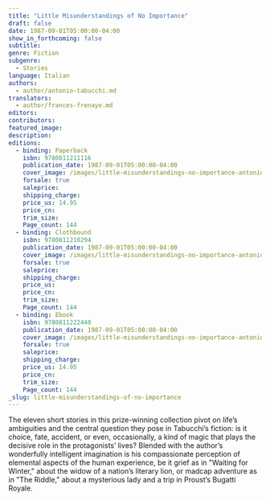 ```yaml
---
title: "Little Misunderstandings of No Importance"
draft: false
date: 1987-09-01T05:00:00-04:00
show_in_forthcoming: false
subtitle:
genre: Fiction
subgenre:
  - Stories
language: Italian
authors:
  - author/antonio-tabucchi.md
translators:
  - author/frances-frenaye.md
editors:
contributors:
featured_image:
description:
editions:
  - binding: Paperback
    isbn: 9780811211116
    publication_date: 1987-09-01T05:00:00-04:00
    cover_image: /images/little-misunderstandings-no-importance-antonio-tabucchi-paperback-cover-art.jpg
    forsale: true
    saleprice:
    shipping_charge:
    price_us: 14.95
    price_cn:
    trim_size:
    Page_count: 144
  - binding: Clothbound
    isbn: 9780811210294
    publication_date: 1987-09-01T05:00:00-04:00
    cover_image: /images/little-misunderstandings-no-importance-antonio-tabucchi-paperback-cover-art.jpg
    forsale: true
    saleprice:
    shipping_charge:
    price_us:
    price_cn:
    trim_size:
    Page_count: 144
  - binding: Ebook
    isbn: 9780811222440
    publication_date: 1987-09-01T05:00:00-04:00
    cover_image: /images/little-misunderstandings-no-importance-antonio-tabucchi-paperback-cover-art.jpg
    forsale: true
    saleprice:
    shipping_charge:
    price_us: 14.95
    price_cn:
    trim_size:
    Page_count: 144
_slug: little-misunderstandings-of-no-importance
---
```


The eleven short stories in this prize-winning collection pivot on life’s ambiguities and the central question they pose in Tabucchi’s fiction: is it choice, fate, accident, or even, occasionally, a kind of magic that plays the decisive role in the protagonists’ lives? Blended with the author’s wonderfully intelligent imagination is his compassionate perception of elemental aspects of the human experience, be it grief as in "Waiting for Winter," about the widow of a nation’s literary lion, or madcap adventure as in "The Riddle," about a mysterious lady and a trip in Proust’s Bugatti Royale.

